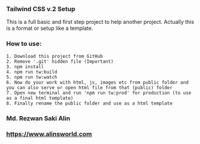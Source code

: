 ### Tailwind CSS v.2 Setup 
This is a full basic and first step project to help another project. Actually this is a format or setup like a template.

### How to use:
    1. Download this project from GitHub
    2. Remove '.git' hidden file (Important)
    3. npm install
    4. npm run tw:build
    5. npm run tw:watch
    6. Now do your work with html, js, images etc from public folder and you can also serve or open html file from that (public) folder
    7. Open new terminal and run 'npm run tw:prod' for production (to use as a final html template)
    8. Finally rename the public folder and use as a html template 


### Md. Rezwan Saki Alin 
### https://www.alinsworld.com
